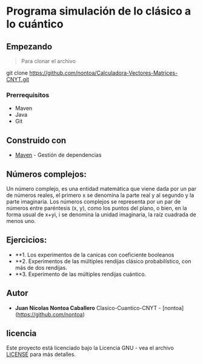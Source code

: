 # Programa simulación de lo clásico a lo cuántico


## Empezando

>Para clonar el archivo 

git clone https://github.com/nontoa/Calculadora-Vectores-Matrices-CNYT.git
>
### Prerrequisitos
* Maven
* Java
* Git


## Construido con

* [Maven](https://maven.apache.org/) - Gestión de dependencias


## Números complejos:

Un número complejo, es una entidad matemática que viene dada por un par de números reales, el primero x se denomina la parte real y al segundo y la parte imaginaria. Los números complejos se representa por un par de números entre paréntesis (x, y), como los puntos del plano, o bien, en la forma usual de x+yi, i se denomina la unidad imaginaria, la raíz cuadrada de menos uno.

## Ejercicios:

* **1. Los experimentos de la canicas con coeficiente booleanos
* **2. Experimentos de las múltiples rendijas clásico probabilístico, con más de dos rendijas.
* **3. Experimento de las múltiples rendijas cuántico.

## Autor


* **Juan Nicolas Nontoa Caballero**  Clasico-Cuantico-CNYT - [nontoa] (https://github.com/nontoa)

## licencia

Este proyecto está licenciado bajo la Licencia GNU - vea el archivo [LICENSE](LICENSE) para más detalles.
